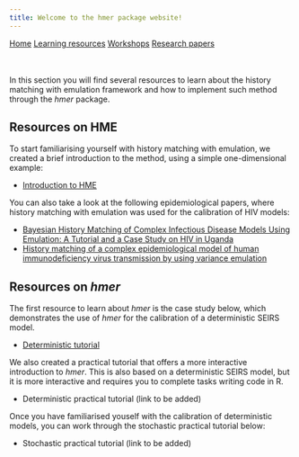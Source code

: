 ```yaml
---
title: Welcome to the hmer package website!
---
```


<div class="navbar">
  <a href="index.html">Home</a>
  <a href="learning_resources.html">Learning resources</a>
  <a href="24may2022workshop.html" class="active">Workshops</a>
  <a href="papers.html">Research papers</a>
</div>

<br>

<br>

In this section you will find several resources to learn about the history matching with emulation framework and how to implement such method through the _hmer_ package.

## Resources on HME 

To start familiarising yourself with history matching with emulation, we created a brief introduction to the method, using a simple one-dimensional example:
- [Introduction to HME](https://danny-sc.github.io/Tutorial_1/)

You can also take a look at the following epidemiological papers, where history matching with emulation was used for the calibration of HIV models:
- [Bayesian History Matching of Complex Infectious Disease Models Using Emulation: A Tutorial and a Case Study on HIV in Uganda](https://journals.plos.org/ploscompbiol/article?id=10.1371/journal.pcbi.1003968)
- [History matching of a complex epidemiological
model of human immunodeficiency virus
transmission by using variance emulation](https://researchonline.lshtm.ac.uk/id/eprint/4650003/1/History%20matching%20of%20a%20complex%20epidemiological%20model%20of%20human%20immunodeficiency%20virus%20transmission%20by%20using%20variance%20emulation.pdf)

## Resources on _hmer_ 

The first resource to learn about _hmer_ is the case study below, which demonstrates the use of _hmer_ for the calibration of a deterministic SEIRS model. 

- [Deterministic tutorial](https://danny-sc.github.io/Tutorial_2/)

We also created a practical tutorial that offers a more interactive introduction to _hmer_. This is also based on a deterministic SEIRS model, but it is more interactive and requires you to complete tasks writing code in R.

- Deterministic practical tutorial (link to be added)

Once you have familiarised youself with the calibration of deterministic models, you can work through the stochastic practical tutorial below:

- Stochastic practical tutorial (link to be added)

